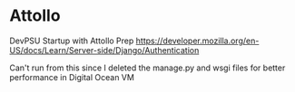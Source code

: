 # Attollo
DevPSU Startup with Attollo Prep
https://developer.mozilla.org/en-US/docs/Learn/Server-side/Django/Authentication

Can't run from this since I deleted the manage.py and wsgi files for better performance in Digital Ocean VM

